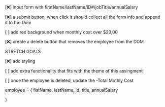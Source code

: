 [❌] input form with firstName/lastName/ID#/jobTitle/annualSalary

[❌] a submit button, when click it should collect all the form info and append it to the Dom

[ ] add red background when monthly cost over $20,00

[❌] create a delete button that removes the employee from the DOM

STRETCH GOALS

[❌] add styling

[ ] add extra functionality that fits with the theme of this assingment

[ ] once the employee is deleted, update the -Total Mothly Cost

employee = {
    fistName,
    lastName,
    id,
    title,
    annualSalary

}
